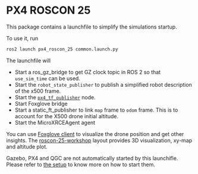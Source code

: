 # PX4 ROSCON 25

This package contains a launchfile to simplify the simulations startup.

To use it, run

```sh
ros2 launch px4_roscon_25 common.launch.py
```

The launchfile will

- Start a ros_gz_bridge to get GZ clock topic in ROS 2 so that `use_sim_time` can be used.
- Start the `robot_state_publisher` to publish a simplified robot description of the x500 frame.
- Start the [`px4_tf_publisher`](../px4_tf/README.md) node.
- Start Foxglove bridge
- Start a static_ft_publisher to link `map` frame to `odom` frame. This is to account for the X500 drone initial altitude.
- Start the MicroXRCEAgent agent

You can use [Foxglove client](https://foxglove.dev/) to visualize the drone position and get other insights.
The [roscon-25-workshop](../../foxglove/roscon-25-workshop.json) layout provides 3D visualization, xy-map and altitude plot.

Gazebo, PX4 and QGC are not automatically started by this launchifle.
Please refer to [the setup](../../docs/setup.md) to know more on how to start them.
